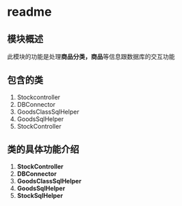 # readme

## 模块概述

​	此模块的功能是处理**商品分类，商品**等信息跟数据库的交互功能

## 包含的类

1. Stockcontroller
2. DBConnector
3. GoodsClassSqlHelper
4. GoodsSqlHelper
5. StockController

## 类的具体功能介绍

1. **StockController**
2. **DBConnector**
3. **GoodsClassSqlHelper**
4. **GoodsSqlHelper**
5. **StockSqlHelper**

